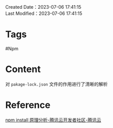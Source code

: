 Created Date：2023-07-06 17:41:15  
Last Modified：2023-07-06 17:41:15

# Tags

#Npm

# Content

对 `pakage-lock.json` 文件的作用进行了清晰的解析

# Reference

[npm install 原理分析-腾讯云开发者社区-腾讯云](https://cloud.tencent.com/developer/article/1555982)
